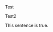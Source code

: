 Test

<!-- A comment -->

Test2
<!-- A comment containing embedded markup -->

This sentence is <!-- not --> true.
